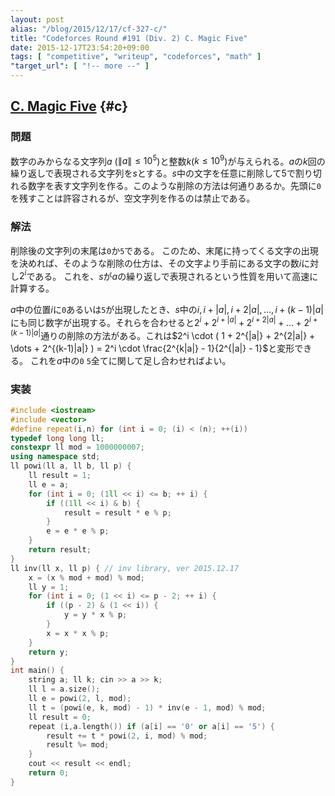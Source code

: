 ```yaml
---
layout: post
alias: "/blog/2015/12/17/cf-327-c/"
title: "Codeforces Round #191 (Div. 2) C. Magic Five"
date: 2015-12-17T23:54:20+09:00
tags: [ "competitive", "writeup", "codeforces", "math" ]
"target_url": [ "!-- more --" ]
---
```


## [C. Magic Five](http://codeforces.com/contest/327/problem/C) {#c}

### 問題

数字のみからなる文字列$a$ ($\|a\| \le 10^5$)と整数$k$($k \le 10^9$)が与えられる。$a$の$k$回の繰り返しで表現される文字列を$s$とする。$s$中の文字を任意に削除して$5$で割り切れる数字を表す文字列を作る。このような削除の方法は何通りあるか。先頭に`0`を残すことは許容されるが、空文字列を作るのは禁止である。

### 解法

削除後の文字列の末尾は`0`か`5`である。
このため、末尾に持ってくる文字の出現を決めれば、そのような削除の仕方は、その文字より手前にある文字の数$i$に対し$2^i$である。
これを、$s$が$a$の繰り返しで表現されるという性質を用いて高速に計算する。

$a$中の位置$i$に`0`あるいは`5`が出現したとき、$s$中の$i, i+|a|, i+2|a|, \dots, i+(k-1)|a|$にも同じ数字が出現する。それらを合わせると$2^i + 2^{i+|a|} + 2^{i+2|a|} + \dots + 2^{i+(k-1)|a|}$通りの削除の方法がある。これは$2^i \cdot ( 1 + 2^{|a|} + 2^{2|a|} + \dots + 2^{(k-1)|a|} ) = 2^i \cdot \frac{2^{k|a|} - 1}{2^{|a|} - 1}$と変形できる。
これを$a$中の`0` `5`全てに関して足し合わせればよい。

### 実装

``` c++
#include <iostream>
#include <vector>
#define repeat(i,n) for (int i = 0; (i) < (n); ++(i))
typedef long long ll;
constexpr ll mod = 1000000007;
using namespace std;
ll powi(ll a, ll b, ll p) {
    ll result = 1;
    ll e = a;
    for (int i = 0; (1ll << i) <= b; ++ i) {
        if ((1ll << i) & b) {
            result = result * e % p;
        }
        e = e * e % p;
    }
    return result;
}
ll inv(ll x, ll p) { // inv library, ver 2015.12.17
    x = (x % mod + mod) % mod;
    ll y = 1;
    for (int i = 0; (1 << i) <= p - 2; ++ i) {
        if ((p - 2) & (1 << i)) {
            y = y * x % p;
        }
        x = x * x % p;
    }
    return y;
}
int main() {
    string a; ll k; cin >> a >> k;
    ll l = a.size();
    ll e = powi(2, l, mod);
    ll t = (powi(e, k, mod) - 1) * inv(e - 1, mod) % mod;
    ll result = 0;
    repeat (i,a.length()) if (a[i] == '0' or a[i] == '5') {
        result += t * powi(2, i, mod) % mod;
        result %= mod;
    }
    cout << result << endl;
    return 0;
}
```
